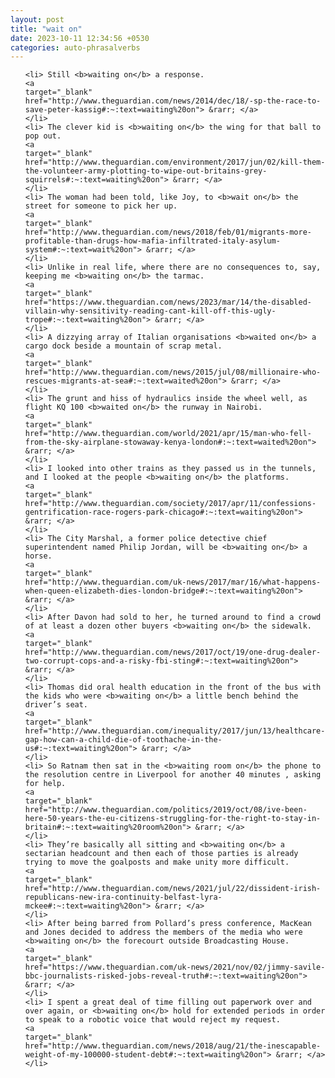 ```yaml
---
layout: post
title: "wait on"
date: 2023-10-11 12:34:56 +0530
categories: auto-phrasalverbs
---
```

<ol>

    <li> Still <b>waiting on</b> a response.
    <a 
    target="_blank" 
    href="http://www.theguardian.com/news/2014/dec/18/-sp-the-race-to-save-peter-kassig#:~:text=waiting%20on"> &rarr; </a>
    </li>
    <li> The clever kid is <b>waiting on</b> the wing for that ball to pop out.
    <a 
    target="_blank" 
    href="http://www.theguardian.com/environment/2017/jun/02/kill-them-the-volunteer-army-plotting-to-wipe-out-britains-grey-squirrels#:~:text=waiting%20on"> &rarr; </a>
    </li>
    <li> The woman had been told, like Joy, to <b>wait on</b> the street for someone to pick her up.
    <a 
    target="_blank" 
    href="http://www.theguardian.com/news/2018/feb/01/migrants-more-profitable-than-drugs-how-mafia-infiltrated-italy-asylum-system#:~:text=wait%20on"> &rarr; </a>
    </li>
    <li> Unlike in real life, where there are no consequences to, say, keeping me <b>waiting on</b> the tarmac.
    <a 
    target="_blank" 
    href="https://www.theguardian.com/news/2023/mar/14/the-disabled-villain-why-sensitivity-reading-cant-kill-off-this-ugly-trope#:~:text=waiting%20on"> &rarr; </a>
    </li>
    <li> A dizzying array of Italian organisations <b>waited on</b> a cargo dock beside a mountain of scrap metal.
    <a 
    target="_blank" 
    href="http://www.theguardian.com/news/2015/jul/08/millionaire-who-rescues-migrants-at-sea#:~:text=waited%20on"> &rarr; </a>
    </li>
    <li> The grunt and hiss of hydraulics inside the wheel well, as flight KQ 100 <b>waited on</b> the runway in Nairobi.
    <a 
    target="_blank" 
    href="http://www.theguardian.com/world/2021/apr/15/man-who-fell-from-the-sky-airplane-stowaway-kenya-london#:~:text=waited%20on"> &rarr; </a>
    </li>
    <li> I looked into other trains as they passed us in the tunnels, and I looked at the people <b>waiting on</b> the platforms.
    <a 
    target="_blank" 
    href="http://www.theguardian.com/society/2017/apr/11/confessions-gentrification-race-rogers-park-chicago#:~:text=waiting%20on"> &rarr; </a>
    </li>
    <li> The City Marshal, a former police detective chief superintendent named Philip Jordan, will be <b>waiting on</b> a horse.
    <a 
    target="_blank" 
    href="http://www.theguardian.com/uk-news/2017/mar/16/what-happens-when-queen-elizabeth-dies-london-bridge#:~:text=waiting%20on"> &rarr; </a>
    </li>
    <li> After Davon had sold to her, he turned around to find a crowd of at least a dozen other buyers <b>waiting on</b> the sidewalk.
    <a 
    target="_blank" 
    href="http://www.theguardian.com/news/2017/oct/19/one-drug-dealer-two-corrupt-cops-and-a-risky-fbi-sting#:~:text=waiting%20on"> &rarr; </a>
    </li>
    <li> Thomas did oral health education in the front of the bus with the kids who were <b>waiting on</b> a little bench behind the driver’s seat.
    <a 
    target="_blank" 
    href="http://www.theguardian.com/inequality/2017/jun/13/healthcare-gap-how-can-a-child-die-of-toothache-in-the-us#:~:text=waiting%20on"> &rarr; </a>
    </li>
    <li> So Ratnam then sat in the <b>waiting room on</b> the phone to the resolution centre in Liverpool for another 40 minutes , asking for help.
    <a 
    target="_blank" 
    href="http://www.theguardian.com/politics/2019/oct/08/ive-been-here-50-years-the-eu-citizens-struggling-for-the-right-to-stay-in-britain#:~:text=waiting%20room%20on"> &rarr; </a>
    </li>
    <li> They’re basically all sitting and <b>waiting on</b> a sectarian headcount and then each of those parties is already trying to move the goalposts and make unity more difficult.
    <a 
    target="_blank" 
    href="http://www.theguardian.com/news/2021/jul/22/dissident-irish-republicans-new-ira-continuity-belfast-lyra-mckee#:~:text=waiting%20on"> &rarr; </a>
    </li>
    <li> After being barred from Pollard’s press conference, MacKean and Jones decided to address the members of the media who were <b>waiting on</b> the forecourt outside Broadcasting House.
    <a 
    target="_blank" 
    href="https://www.theguardian.com/uk-news/2021/nov/02/jimmy-savile-bbc-journalists-risked-jobs-reveal-truth#:~:text=waiting%20on"> &rarr; </a>
    </li>
    <li> I spent a great deal of time filling out paperwork over and over again, or <b>waiting on</b> hold for extended periods in order to speak to a robotic voice that would reject my request.
    <a 
    target="_blank" 
    href="http://www.theguardian.com/news/2018/aug/21/the-inescapable-weight-of-my-100000-student-debt#:~:text=waiting%20on"> &rarr; </a>
    </li>